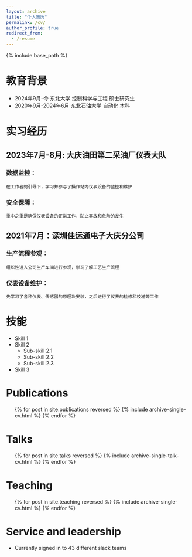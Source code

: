 ```yaml
---
layout: archive
title: "个人简历"
permalink: /cv/
author_profile: true
redirect_from:
  - /resume
---
```


{% include base_path %}

# 教育背景
* 2024年9月-今 东北大学 控制科学与工程 硕士研究生
* 2020年9月-2024年6月 东北石油大学 自动化 本科

# 实习经历
## 2023年7月-8月: 大庆油田第二采油厂仪表大队
### 数据监控：
    在工作者的引导下，学习并参与了操作站内仪表设备的监控和维护
    
### 安全保障：
    重中之重是确保仪表设备的正常工作，防止事故和危险的发生
    
## 2021年7月：深圳佳运通电子大庆分公司
### 生产流程参观：
    组织性进入公司生产车间进行参观，学习了解工艺生产流程
    
### 仪表设备维护：
    先学习了各种仪表、传感器的原理及安装，之后进行了仪表的检修和校准等工作
    
# 技能
* Skill 1
* Skill 2
  * Sub-skill 2.1
  * Sub-skill 2.2
  * Sub-skill 2.3
* Skill 3

Publications
======
  <ul>{% for post in site.publications reversed %}
    {% include archive-single-cv.html %}
  {% endfor %}</ul>
  
Talks
======
  <ul>{% for post in site.talks reversed %}
    {% include archive-single-talk-cv.html  %}
  {% endfor %}</ul>
  
Teaching
======
  <ul>{% for post in site.teaching reversed %}
    {% include archive-single-cv.html %}
  {% endfor %}</ul>
  
Service and leadership
======
* Currently signed in to 43 different slack teams
